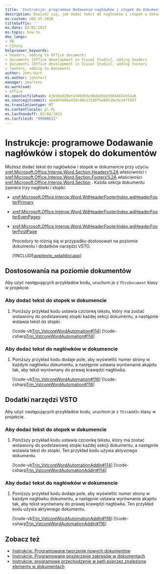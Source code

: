 ```yaml
---
title: 'Instrukcje: programowe Dodawanie nagłówków i stopek do dokumentów'
description: Dowiedz się, jak dodać tekst do nagłówków i stopek w dokumencie przy użyciu właściwości nagłówki i stopek w sekcji.
ms.custom: SEO-VS-2020
titleSuffix: ''
ms.date: 02/02/2017
ms.topic: how-to
dev_langs:
- VB
- CSharp
helpviewer_keywords:
- headers, adding to Office documents
- documents [Office development in Visual Studio], adding headers
- documents [Office development in Visual Studio], adding footers
- footers, adding to documents
author: John-Hart
ms.author: johnhart
manager: jmartens
ms.workload:
- office
ms.openlocfilehash: 63b50e020efa549993e36dbd5b43504467e554a6
ms.sourcegitcommit: ae6d47b09a439cd0e13180f5e89510e3e347fd47
ms.translationtype: MT
ms.contentlocale: pl-PL
ms.lasthandoff: 02/08/2021
ms.locfileid: "99908611"
---
```

# <a name="how-to-programmatically-add-headers-and-footers-to-documents"></a>Instrukcje: programowe Dodawanie nagłówków i stopek do dokumentów
  Możesz dodać tekst do nagłówków i stopek w dokumencie przy użyciu <xref:Microsoft.Office.Interop.Word.Section.Headers%2A> właściwości i <xref:Microsoft.Office.Interop.Word.Section.Footers%2A> właściwości <xref:Microsoft.Office.Interop.Word.Section> . Każda sekcja dokumentu zawiera trzy nagłówki i stopki:

- <xref:Microsoft.Office.Interop.Word.WdHeaderFooterIndex.wdHeaderFooterPrimary>

- <xref:Microsoft.Office.Interop.Word.WdHeaderFooterIndex.wdHeaderFooterEvenPages>

- <xref:Microsoft.Office.Interop.Word.WdHeaderFooterIndex.wdHeaderFooterFirstPage>

  Procedury te różnią się w przypadku dostosowań na poziomie dokumentu i dodatków narzędzi VSTO.

  [!INCLUDE[appliesto_wdalldocapp](../vsto/includes/appliesto-wdalldocapp-md.md)]

## <a name="document-level-customizations"></a>Dostosowania na poziomie dokumentów
 Aby użyć następujących przykładów kodu, uruchom je z `ThisDocument` klasy w projekcie.

### <a name="to-add-text-to-footers-in-the-document"></a>Aby dodać tekst do stopek w dokumencie

1. Poniższy przykład kodu ustawia czcionkę tekstu, który ma zostać wstawiony do podstawowej stopki każdej sekcji dokumentu, a następnie wstawia tekst do stopki.

     [!code-vb[Trin_VstcoreWordAutomation#114](../vsto/codesnippet/VisualBasic/Trin_VstcoreWordAutomationVB/ThisDocument.vb#114)]
     [!code-csharp[Trin_VstcoreWordAutomation#114](../vsto/codesnippet/CSharp/Trin_VstcoreWordAutomationCS/ThisDocument.cs#114)]

### <a name="to-add-text-to-headers-in-the-document"></a>Aby dodać tekst do nagłówków w dokumencie

1. Poniższy przykład kodu dodaje pole, aby wyświetlić numer strony w każdym nagłówku dokumentu, a następnie ustawia wyrównanie akapitu tak, aby tekst wyrównany do prawej krawędzi nagłówka.

     [!code-vb[Trin_VstcoreWordAutomation#116](../vsto/codesnippet/VisualBasic/Trin_VstcoreWordAutomationVB/ThisDocument.vb#116)]
     [!code-csharp[Trin_VstcoreWordAutomation#116](../vsto/codesnippet/CSharp/Trin_VstcoreWordAutomationCS/ThisDocument.cs#116)]

## <a name="vsto-add-ins"></a>Dodatki narzędzi VSTO
 Aby użyć następujących przykładów kodu, uruchom je z `ThisAddIn` klasy w projekcie.

### <a name="to-add-text-to-footers-in-a-document"></a>Aby dodać tekst do stopek w dokumencie

1. Poniższy przykład kodu ustawia czcionkę tekstu, który ma zostać wstawiony do podstawowej stopki każdej sekcji dokumentu, a następnie wstawia tekst do stopki. Ten przykład kodu używa aktywnego dokumentu.

     [!code-vb[Trin_VstcoreWordAutomationAddIn#114](../vsto/codesnippet/VisualBasic/Trin_VstcoreWordAutomationAddIn/ThisAddIn.vb#114)]
     [!code-csharp[Trin_VstcoreWordAutomationAddIn#114](../vsto/codesnippet/CSharp/Trin_VstcoreWordAutomationAddIn/ThisAddIn.cs#114)]

### <a name="to-add-text-to-headers-in-the-document"></a>Aby dodać tekst do nagłówków w dokumencie

1. Poniższy przykład kodu dodaje pole, aby wyświetlić numer strony w każdym nagłówku dokumentu, a następnie ustawia wyrównanie akapitu tak, aby tekst wyrównany do prawej krawędzi nagłówka. Ten przykład kodu używa aktywnego dokumentu.

     [!code-vb[Trin_VstcoreWordAutomationAddIn#116](../vsto/codesnippet/VisualBasic/Trin_VstcoreWordAutomationAddIn/ThisAddIn.vb#116)]
     [!code-csharp[Trin_VstcoreWordAutomationAddIn#116](../vsto/codesnippet/CSharp/Trin_VstcoreWordAutomationAddIn/ThisAddIn.cs#116)]

## <a name="see-also"></a>Zobacz też
- [Instrukcje: Programowane tworzenie nowych dokumentów](../vsto/how-to-programmatically-create-new-documents.md)
- [Instrukcje: Programowane poszerzanie zakresów w dokumentach](../vsto/how-to-programmatically-extend-ranges-in-documents.md)
- [Instrukcje: programowe przechodzenie w pętli poprzez znalezione elementy w dokumentach](../vsto/how-to-programmatically-loop-through-found-items-in-documents.md)

